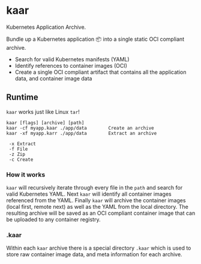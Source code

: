 # kaar

Kubernetes Application Archive.

Bundle up a Kubernetes application 📦 into a single static OCI compliant archive. 

 - Search for valid Kubernetes manifests (YAML)
 - Identify references to container images (OCI)
 - Create a single OCI compliant artifact that contains all the application data, and container image data



## Runtime

`kaar` works just like Linux `tar`! 

``` 
kaar [flags] [archive] [path]
kaar -cf myapp.kaar ./app/data        Create an archive 
kaar -xf myapp.karr ./app/data        Extract an archive

 -x Extract
 -f File
 -z Zip
 -c Create
```

### How it works

`kaar` will recursively iterate through every file in the `path` and search for valid Kubernetes YAML.
Next `kaar` will identify all container images referenced from the YAML.
Finally `kaar` will archive the container images (local first, remote next) as well as the YAML from the local directory.
The resulting archive will be saved as an OCI compliant container image that can be uploaded to any container registry.


### .kaar 

Within each `kaar` archive there is a special directory `.kaar` which is used to store raw container image data, and meta information for each archive.
